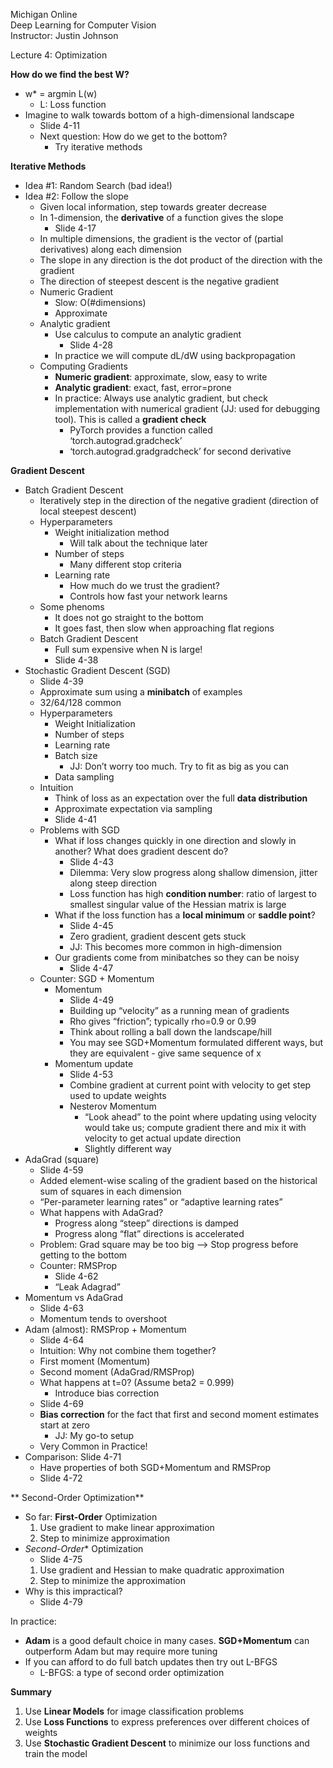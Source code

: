 Michigan Online  
Deep Learning for Computer Vision  
Instructor: Justin Johnson  

Lecture 4: Optimization

**How do we find the best W?**
- w* = argmin L(w)
    - L: Loss function
- Imagine to walk towards bottom of a high-dimensional landscape
    - Slide 4-11
    - Next question: How do we get to the bottom?
        - Try iterative methods

**Iterative Methods**
- Idea #1: Random Search (bad idea!)
- Idea #2: Follow the slope
    - Given local information, step towards greater decrease
    - In 1-dimension, the **derivative** of a function gives the slope 
        - Slide 4-17
    - In multiple dimensions, the gradient is the vector of (partial derivatives) along each dimension
    - The slope in any direction is the dot product of the direction with the gradient
    - The direction of steepest descent is the negative gradient
    - Numeric Gradient
        - Slow: O(#dimensions)
        - Approximate
    - Analytic gradient
        - Use calculus to compute an analytic gradient
            - Slide 4-28
        - In practice we will compute dL/dW using backpropagation
    - Computing Gradients
        - **Numeric gradient**: approximate, slow, easy to write
        - **Analytic gradient**: exact, fast, error=prone
        - In practice: Always use analytic gradient, but check implementation with numerical gradient (JJ: used for debugging tool). This is called a **gradient check**
            - PyTorch provides a function called ‘torch.autograd.gradcheck’
            - ‘torch.autograd.gradgradcheck’ for second derivative

**Gradient Descent**
- Batch Gradient Descent
    - Iteratively step in the direction of the negative gradient (direction of local steepest descent)
    - Hyperparameters
        - Weight initialization method
            - Will talk about the technique later
        - Number of steps
            - Many different stop criteria
        - Learning rate
            - How much do we trust the gradient? 
            - Controls how fast your network learns
    - Some phenoms
        - It does not go straight to the bottom
        - It goes fast, then slow when approaching flat regions
    - Batch Gradient Descent
        - Full sum expensive when N is large!
        - Slide 4-38
- Stochastic Gradient Descent (SGD)
    - Slide 4-39
    - Approximate sum using a **minibatch** of examples 
    - 32/64/128 common
    - Hyperparameters
        - Weight Initialization
        - Number of steps
        - Learning rate
        - Batch size
            - JJ: Don’t worry too much. Try to fit as big as you can
        - Data sampling
    - Intuition
        - Think of loss as an expectation over the full **data distribution**
        - Approximate expectation via sampling
        - Slide 4-41
    - Problems with SGD
        - What if loss changes quickly in one direction and slowly in another? What does gradient descent do? 
            - Slide 4-43
            - Dilemma: Very slow progress along shallow dimension, jitter along steep direction
            - Loss function has high **condition number**: ratio of largest to smallest singular value of the Hessian matrix is large
        - What if the loss function has a **local minimum** or **saddle point**?
            - Slide 4-45
            - Zero gradient, gradient descent gets stuck
            - JJ: This becomes more common in high-dimension
        - Our gradients come from minibatches so they can be noisy
            - Slide 4-47
    - Counter: SGD + Momentum
        - Momentum
            - Slide 4-49
            - Building up “velocity” as a running mean of gradients
            - Rho gives “friction”; typically rho=0.9 or 0.99
            - Think about rolling a ball down the landscape/hill
            - You may see SGD+Momentum formulated different ways, but they are equivalent - give same sequence of x
        - Momentum update
            - Slide 4-53
            - Combine gradient at current point with velocity to get step used to update weights
            - Nesterov Momentum
                - “Look ahead” to the point where updating using velocity would take us; compute gradient there and mix it with velocity to get actual update direction
                - Slightly different way 
- AdaGrad (square)
    - Slide 4-59
    - Added element-wise scaling of the gradient based on the historical sum of squares in each dimension
    - “Per-parameter learning rates” or “adaptive learning rates”
    - What happens with AdaGrad?
        - Progress along “steep” directions is damped
        - Progress along “flat” directions is accelerated
    - Problem: Grad square may be too big —> Stop progress before getting to the bottom
    - Counter: RMSProp
        - Slide 4-62
        - “Leak Adagrad”
- Momentum vs AdaGrad
    - Slide 4-63
    - Momentum tends to overshoot
- Adam (almost): RMSProp + Momentum
    - Slide 4-64
    - Intuition: Why not combine them together?
    - First moment (Momentum)
    - Second moment (AdaGrad/RMSProp)
    - What happens at t=0? (Assume beta2 = 0.999)
        - Introduce bias correction
    - Slide 4-69
    - **Bias correction** for the fact that first and second moment estimates start at zero
        - JJ: My go-to setup
    - Very Common in Practice!
- Comparison: Slide 4-71
    - Have properties of both SGD+Momentum and RMSProp
    - Slide 4-72

** Second-Order Optimization**
- So far: **First-Order** Optimization
    1. Use gradient to make linear approximation
    2. Step to minimize approximation
- *Second-Order** Optimization
    - Slide 4-75
    1. Use gradient and Hessian to make quadratic approximation
    2. Step to minimize the approximation
- Why is this impractical?
    - Slide 4-79

In practice:
- **Adam** is a good default choice in many cases. **SGD+Momentum** can outperform Adam but may require more tuning
- If you can afford to do full batch updates then try out L-BFGS 
    - L-BFGS: a type of second order optimization

**Summary**
1. Use **Linear Models** for image classification problems
2. Use **Loss Functions** to express preferences over different choices of weights
3. Use **Stochastic Gradient Descent** to minimize our loss functions and train the model
